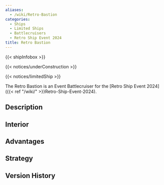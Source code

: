 ```yaml
---
aliases:
  - /wiki/Retro-Bastion
categories:
  - Ships
  - Limited Ships
  - Battlecruisers
  - Retro Ship Event 2024
title: Retro Bastion
---
```


{{< shipInfobox >}}

{{< notices/underConstruction >}}

{{< notices/limitedShip >}}

The Retro Bastion is an Event Battlecruiser for the [Retro Ship Event 2024]({{< ref "/wiki/" >}}Retro-Ship-Event-2024).

## Description

## Interior

## Advantages

## Strategy

## Version History
